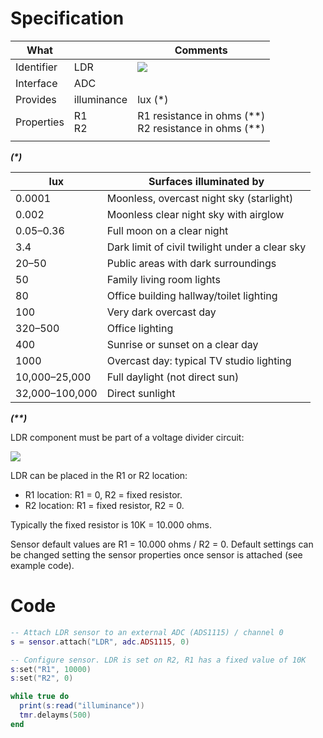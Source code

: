 # Specification

| What         |                 | Comments                    |
|--------------|-----------------|-----------------------------|
| Identifier   | LDR             | ![](http://git.whitecatboard.org/ldr.png)                            |
| Interface    | ADC             |                             |
| Provides     | illuminance     | lux (\*)                         |
| Properties   | R1<br/>R2              | R1 resistance in ohms (\*\*)<br/>R2 resistance in ohms (\*\*)| 
|              |                 |                            |

**_(\*)_**

| lux            | Surfaces illuminated by                         |
|----------------|-------------------------------------------------|
| 0.0001         | Moonless, overcast night sky (starlight)        |
| 0.002          | Moonless clear night sky with airglow           |
| 0.05–0.36      | Full moon on a clear night                      |
| 3.4            | Dark limit of civil twilight under a clear sky  |
| 20–50          | Public areas with dark surroundings             |
| 50             | Family living room lights                       |
| 80             | Office building hallway/toilet lighting         |
| 100            | Very dark overcast day                          |
| 320–500        | Office lighting                                 |
| 400            | Sunrise or sunset on a clear day                |
| 1000           | Overcast day: typical TV studio lighting        |
| 10,000–25,000	 | Full daylight (not direct sun)                  |
| 32,000–100,000 | Direct sunlight

**_(\*\*)_**

LDR component must be part of a voltage divider circuit:

![](http://git.whitecatboard.org/divider.png)

LDR can be placed in the R1 or R2 location:

* R1 location: R1 = 0, R2 = fixed resistor.
* R2 location: R1 = fixed resistor, R2 = 0.

Typically the fixed resistor is 10K = 10.000 ohms.

Sensor default values are R1 = 10.000 ohms / R2 = 0. Default settings can be changed setting the sensor properties once sensor is attached (see example code).

# Code

```lua
-- Attach LDR sensor to an external ADC (ADS1115) / channel 0
s = sensor.attach("LDR", adc.ADS1115, 0)

-- Configure sensor. LDR is set on R2, R1 has a fixed value of 10K
s:set("R1", 10000)
s:set("R2", 0)

while true do
  print(s:read("illuminance"))
  tmr.delayms(500)
end
```
